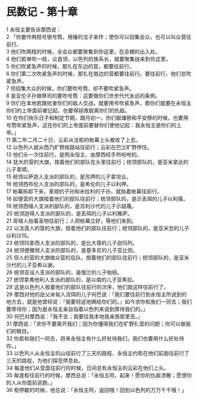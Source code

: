 # 民数记 - 第十章
  
 1 永恒主要告诉摩西说：  
 2 「你要作两枝号银号筒，用锤的法子来作；使你可以招集会众，也可以叫众营往前行。  
 3 他们吹两枝的时候，全会众都要聚集到你这里，在会棚的出入处。  
 4 他们若单吹一枝，众首领，以色列的族系长，就要聚集拢来到你这里。  
 5 你们吹紧急声的时候，那扎在东边的营，都要往前行。  
 6 你们第二次吹紧急声的时候，那扎在南边的营都要往前行。要往前行，他们总吹紧急声。  
 7 但招集大众的时候，你们要吹号筒，却不要吹紧急声。  
 8 是亚伦子孙做祭司的要吹号筒：这要做你们世世代代永远的条例。  
 9 你们在本地若跟扰害你们的敌人交战，就要用号吹紧急声，那你们就要在永恒主你们的上帝面前被记起，也要得拯救脱离你们的仇敌。  
 10 在你们快乐日子和制定节期，跟月初一，你们献燔祭和平安祭的时候，也要用号筒吹紧急声，这在你们的上帝面前要替你们使他记起：我永恒主是你们的上帝。」  
 11 第二年二月二十日，云彩从法柜的帐幕上头被收了上去。  
 12 以色列人就从西乃旷野按路站往前行；云彩在巴兰旷野停住。  
 13 他们头一次往前行，是照永恒主，由摩西经手所吩咐的。  
 14 犹大的营的大旗，按着他们的部队在头里往前行；统领部队的，是亚米拿达的儿子拿顺。  
 15 统领以萨迦人支派的部队的，是苏押的儿子拿坦业。  
 16 统领西布伦人支派的部队的，是希伦的儿子以利押。  
 17 帐幕拆卸下来，革顺的子孙和米拉利的子孙，就抬着帐幕往前行。  
 18 如便营的大旗按着他们的部队往前行；统领部队的，是示丢珥的儿子以利蓿。  
 19 统领西缅人支派的部队的，是苏利沙代的儿子示路蔑。  
 20 统领迦得人支派的部队的，是丢珥的儿子以利雅萨。  
 21 哥辖人抬着圣物往前行；人把帐幕立好，等他们来到。  
 22 以法莲人的营的大旗，按着他们的部队往前行；统领部队的，是亚米忽的儿子以利沙玛。  
 23 统领玛拿西人支派的部队的，是比大蓿的儿子迦玛列。  
 24 统领便雅悯人支派的部队的，是基多尼的儿子亚比但。  
 25 但人的营的大旗做众营的后队，按着他们的部队往前行；统领部队的，是亚米沙代的儿子亚希以谢。  
 26 统领亚设人支派的部队的，是俄兰的儿子帕结。  
 27 统领拿弗他利人支派的部队的，是以南的儿子亚希拉。  
 28 这是以色列人按着他们的部队往前行的次序，他们就这样往前行了。  
 29 摩西对他的岳父米甸人流珥的儿子何巴说：「我们要往前行到永恒主所说到的地方去，就是他曾经说：『我要将这地赐给你们的。』如今求你和我们一同去；我们要厚待你；因为是永恒主亲自指着以色列来说到厚待我们的。」  
 30 何巴对摩西说：「我不去；我要往我本地我亲族那里去。」  
 31 摩西说：「求你不要离开我们；因为你懂得我们在旷野扎营的问题；你可以做我们的眼目。  
 32 你若和我们一同去，将来永恒主有什么好处待我们，我们也要用什么好处待你。」  
 33 以色列人从永恒主的山往前行了三天的路程，永恒主约柜在他们前面往前行了三天的路程，为他们探觅停息处。  
 34 每逢他们从营盘往前行的时候，日间总有永恒主的云彩在他们上头。  
 35 每逢柜往前行的时候，摩西总说：「永恒主阿，起来！愿你的仇敌溃散；愿恨你的人从你面前逃跑。」  
 36 柜停歇的时候，他总说：「永恒主阿，返回哦！回到以色列的万万千千哦！」